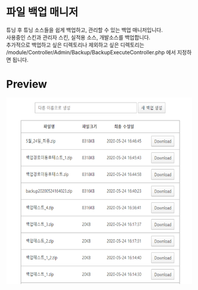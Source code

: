 # 파일 백업 매니저
튜닝 후 튜닝 소스들을 쉽게 백업하고, 관리할 수 있는 백업 매니저입니다.<br>
사용중인 스킨과 관리자 스킨, 실적용 소스, 개발소스를 백업합니다.<br> 
추가적으로 백업하고 싶은 디렉토리나 제외하고 싶은 디렉토리는 /module/Controller/Admin/Backup/BackupExecuteController.php 에서 지정하면 됩니다.<br>

# Preview
<img src="./preview.png" width=500 height=500 />
